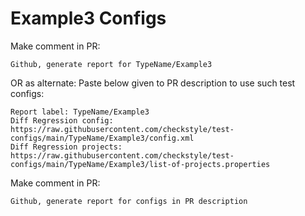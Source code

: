 # Example3 Configs
Make comment in PR:
```
Github, generate report for TypeName/Example3
```
OR as alternate:
Paste below given to PR description to use such test configs:
```
Report label: TypeName/Example3
Diff Regression config: https://raw.githubusercontent.com/checkstyle/test-configs/main/TypeName/Example3/config.xml
Diff Regression projects: https://raw.githubusercontent.com/checkstyle/test-configs/main/TypeName/Example3/list-of-projects.properties
```
Make comment in PR:
```
Github, generate report for configs in PR description
```
